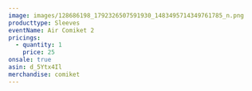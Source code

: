 ```yaml
---
image: images/128686198_1792326507591930_1483495714349761785_n.png
producttype: Sleeves
eventName: Air Comiket 2
pricings:
  - quantity: 1
    price: 25
onsale: true
asin: d_5Ytx4Il
merchandise: comiket
---
```

